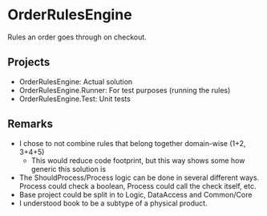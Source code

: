 # OrderRulesEngine
Rules an order goes through on checkout.

## Projects
* OrderRulesEngine: Actual solution
* OrderRulesEngine.Runner: For test purposes (running the rules)
* OrderRulesEngine.Test: Unit tests

## Remarks
* I chose to not combine rules that belong together domain-wise (1+2, 3+4+5)
	- This would reduce code footprint, but this way shows some how generic this solution is
* The ShouldProcess/Process logic can be done in several different ways. Process could check a boolean, Process could call the check itself, etc.
* Base project could be split in to Logic, DataAccess and Common/Core
* I understood book to be a subtype of a physical product.